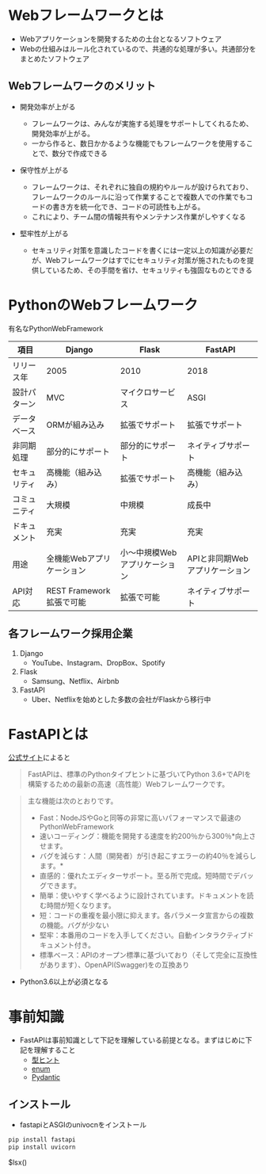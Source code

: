 # Webフレームワークとは

- Webアプリケーションを開発するための土台となるソフトウェア
- Webの仕組みはルール化されているので、共通的な処理が多い。共通部分をまとめたソフトウェア

## Webフレームワークのメリット
- 開発効率が上がる
    - フレームワークは、みんなが実施する処理をサポートしてくれるため、開発効率が上がる。
    - 一から作ると、数日かかるような機能でもフレームワークを使用することで、数分で作成できる

- 保守性が上がる
    - フレームワークは、それぞれに独自の規約やルールが設けられており、フレームワークのルールに沿って作業することで複数人での作業でもコードの書き方を統一化でき、コードの可読性も上がる。
    - これにより、チーム間の情報共有やメンテナンス作業がしやすくなる

- 堅牢性が上がる
    - セキュリティ対策を意識したコードを書くには一定以上の知識が必要だが、Webフレームワークはすでにセキュリティ対策が施されたものを提供しているため、その手間を省け、セキュリティも強固なものとできる




# PythonのWebフレームワーク
有名なPythonWebFramework


| 項目         | Django                    | Flask                         | FastAPI                        |
| ------------ | ------------------------- | ----------------------------- | ------------------------------ |
| リリース年   | 2005                      | 2010                          | 2018                           |
| 設計パターン | MVC                       | マイクロサービス              | ASGI                           |
| データベース | ORMが組み込み             | 拡張でサポート                | 拡張でサポート                 |
| 非同期処理   | 部分的にサポート          | 部分的にサポート              | ネイティブサポート             |
| セキュリティ | 高機能（組み込み）        | 拡張でサポート                | 高機能（組み込み）             |
| コミュニティ | 大規模                    | 中規模                        | 成長中                         |
| ドキュメント | 充実                      | 充実                          | 充実                           |
| 用途         | 全機能Webアプリケーション | 小〜中規模Webアプリケーション | APIと非同期Webアプリケーション |
| API対応      | REST Framework拡張で可能  | 拡張で可能                    | ネイティブサポート             |

## 各フレームワーク採用企業
1. Django 
    - YouTube、Instagram、DropBox、Spotify
2. Flask
    - Samsung、Netflix、Airbnb
3. FastAPI
    - Uber、Netflixを始めとした多数の会社がFlaskから移行中


# FastAPIとは

[公式サイト](https://fastapi.tiangolo.com/)によると

> FastAPIは、標準のPythonタイプヒントに基づいてPython 3.6+でAPIを構築するための最新の高速（高性能）Webフレームワークです。

> 主な機能は次のとおりです。
> - Fast：NodeJSやGoと同等の非常に高いパフォーマンスで最速のPythonWebFramework
> - 速いコーディング：機能を開発する速度を約200％から300％*向上させます。
> - バグを減らす：人間（開発者）が引き起こすエラーの約40％を減らします。*
> - 直感的：優れたエディターサポート。至る所で完成。短時間でデバッグできます。
> - 簡単：使いやすく学べるように設計されています。ドキュメントを読む時間が短くなります。
> - 短：コードの重複を最小限に抑えます。各パラメータ宣言からの複数の機能。バグが少ない
> - 堅牢：本番用のコードを入手してください。自動インタラクティブドキュメント付き。
> - 標準ベース：APIのオープン標準に基づいており（そして完全に互換性があります）、OpenAPI(Swagger)をの互換あり


- Python3.6以上が必須となる

# 事前知識
- FastAPIは事前知識として下記を理解している前提となる。まずはじめに下記を理解すること
    - [型ヒント](/TecInfo/00.Python_Programing/00.コードスタイル/04.型ヒント)
    - [enum](/TecInfo/00.Python_Programing/00.コードスタイル/05.enum)
    - [Pydantic](/TecInfo/00.Python_Programing/00.コードスタイル/06.Pydantic)


## インストール
- fastapiとASGIのunivocnをインストール
```sh
pip install fastapi
pip install uvicorn
```

$lsx()